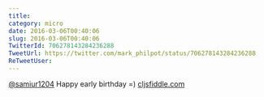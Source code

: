 ```yaml
---
title: 
category: micro
date: 2016-03-06T00:40:06
slug: 2016-03-06T00:40:06
TwitterId: 706278143284236288
TweetUrl: https://twitter.com/mark_philpot/status/706278143284236288
ReTweetUser: 
---
```


[@samiur1204](https://twitter.com/samiur1204) Happy early birthday =) [cljsfiddle.com](http://cljsfiddle.com/)
